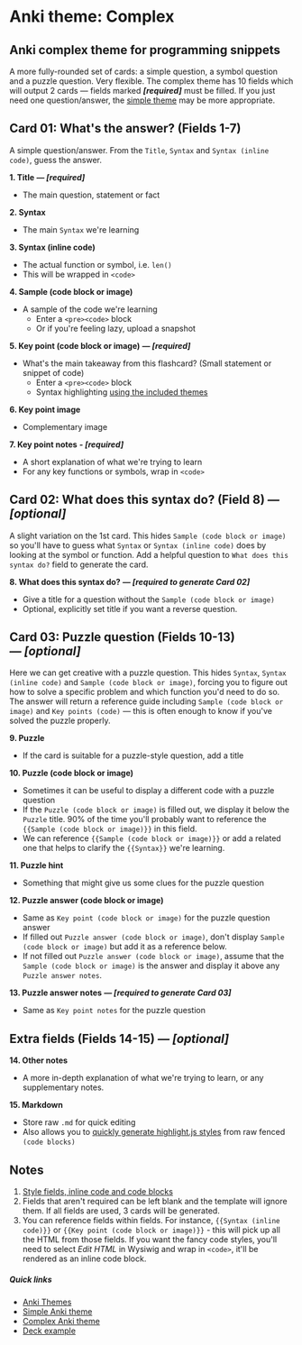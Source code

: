 # Anki theme: Complex
## Anki complex theme for programming snippets

A more fully-rounded set of cards: a simple question, a symbol question and a puzzle question. Very flexible. The complex theme has 10 fields which will output 2 cards — fields marked ***[required]*** must be filled. If you just need one question/answer, the [simple theme](../simple/README.md) may be more appropriate.



## Card 01: What's the answer? (Fields 1-7)

A simple question/answer. From the `Title`, `Syntax` and `Syntax (inline code)`, guess the answer.

**1. Title** ***— [required]***

- The main question, statement or fact

**2. Syntax**

- The main `Syntax` we're learning

**3. Syntax (inline code)**

- The actual function or symbol, i.e. `len()`
- This will be wrapped in `<code>`

**4. Sample (code block or image)**

- A sample of the code we're learning
  - Enter a `<pre><code>` block
  - Or if you're feeling lazy, upload a snapshot

**5. Key point (code block or image)**  ***— [required]***

- What's the main takeaway from this flashcard? (Small statement or snippet of code)
  - Enter a `<pre><code>` block
  - Syntax highlighting [using the included themes](../styles/README.md)

**6. Key point image**

- Complementary image

**7. Key point notes** ***- [required]***

- A short explanation of what we're trying to learn
- For any key functions or symbols, wrap in `<code>`



## Card 02: What does this syntax do? (Field 8) *— [optional]*

A slight variation on the 1st card. This hides `Sample (code block or image)` so you'll have to guess what `Syntax` or `Syntax (inline code)` does by looking at the symbol or function. Add a helpful question to `What does this syntax do?` field to generate the card.

**8. What does this syntax do?** ***— [required to generate Card 02]***

- Give a title for a question without the `Sample (code block or image)`
- Optional, explicitly set title if you want a reverse question.



## Card 03: Puzzle question (Fields 10-13) *— [optional]*

Here we can get creative with a puzzle question. This hides `Syntax`, `Syntax (inline code)` and `Sample (code block or image)`, forcing you to figure out how to solve a specific problem and which function you'd need to do so. The answer will return a reference guide including `Sample (code block or image)` and `Key points (code)` — this is often enough to know if you've solved the puzzle properly.

**9. Puzzle** 

- If the card is suitable for a puzzle-style question, add a title

**10. Puzzle (code block or image)**

- Sometimes it can be useful to display a different code with a puzzle question
- If the `Puzzle (code block or image)` is filled out, we display it below the `Puzzle` title. 90% of the time you'll probably want to reference the `{{Sample (code block or image)}}` in this field.
- We can reference `{{Sample (code block or image)}}` or add a related one that helps to clarify the `{{Syntax}}` we're learning.

**11. Puzzle hint**

- Something that might give us some clues for the puzzle question

**12. Puzzle answer (code block or image)**

- Same as `Key point (code block or image)` for the puzzle question answer
- If filled out `Puzzle answer (code block or image)`, don't display `Sample (code block or image)` but add it as a reference below.
- If not filled out `Puzzle answer (code block or image)`, assume that the `Sample (code block or image)` is the answer and display it above any `Puzzle answer notes`.

**13. Puzzle answer notes** ***— [required to generate Card 03]***

- Same as `Key point notes` for the puzzle question



## Extra fields (Fields 14-15) *— [optional]*

**14. Other notes**

- A more in-depth explanation of what we're trying to learn, or any supplementary notes.

**15. Markdown**

- Store raw `.md` for quick editing
- Also allows you to [quickly generate highlight.js styles](../styles/README.md) from raw fenced `(code blocks)`




## Notes

1. [Style fields, inline code and code blocks](../styles/README.md)
2. Fields that aren't required can be left blank and the template will ignore them. If all fields are used, 3 cards will be generated.
3. You can reference fields within fields. For instance, `{{Syntax (inline code)}}` or `{{Key point (code block or image)}}` - this will pick up all the HTML from those fields. If you want the fancy code styles, you'll need to select *Edit HTML* in Wysiwig and wrap in `<code>`, it'll be rendered as an inline code block.


##### Quick links

- [Anki Themes](../../README.md)
- [Simple Anki theme](../simple/README.md)
- [Complex Anki theme](../complex/README.md)
- [Deck example](../../deck/README.md)
